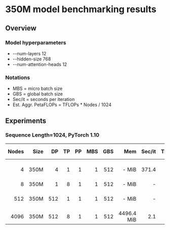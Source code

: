 # 350M model benchmarking results

## Overview
### Model hyperparameters
- --num-layers 12 
- --hidden-size 768 
- --num-attention-heads 12 

### Notations
- MBS = micro batch size
- GBS = global batch size
- Sec/it = seconds per iteration 
- Est. Aggr. PetaFLOPs = TFLOPs * Nodes / 1024

## Experiments

### Sequence Length=1024, PyTorch 1.10
| Nodes | Size | DP | TP | PP | MBS |  GBS | Mem  | Sec/it | TFLOPs |Est. Aggr. PetaFLOPs| Notes |
| ----: | ---: | -: | -: | -: | --: |  --: | ---: | -----: | -----: | ---: | ----: |
| 4 | 350M | 4 |  1 | 1  |   1 | 512 | - MiB | 371.4 |  0.83 | 0.003 | 03-04 with Activation Checkpointing |
| 8 | 350M | 1 |  8 | 1  |   1 | 512 | - MiB | -  |  - | - | 03-07 |
| 512 | 350M | 512 |  1 | 1  |   1 | 512 | - MiB | -  |  - | - | 03-07 with Activation Checkpointing|
| 4096 | 350M | 512 |  8 | 1  |   1 | 512 |4496.4 MiB | 2.1 |  0.14| 0.57 | 03-04 |
